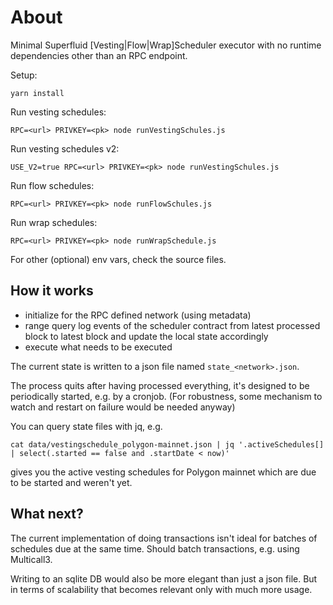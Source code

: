 # About

Minimal Superfluid [Vesting|Flow|Wrap]Scheduler executor with no runtime dependencies other than an RPC endpoint.

Setup:
```
yarn install
```

Run vesting schedules:
```
RPC=<url> PRIVKEY=<pk> node runVestingSchules.js
```

Run vesting schedules v2:
```
USE_V2=true RPC=<url> PRIVKEY=<pk> node runVestingSchules.js
```

Run flow schedules:
```
RPC=<url> PRIVKEY=<pk> node runFlowSchules.js
```

Run wrap schedules:
```
RPC=<url> PRIVKEY=<pk> node runWrapSchedule.js
```

For other (optional) env vars, check the source files.

## How it works
* initialize for the RPC defined network (using metadata)
* range query log events of the scheduler contract from latest processed block to latest block and update the local state accordingly
* execute what needs to be executed

The current state is written to a json file named `state_<network>.json`.

The process quits after having processed everything, it's designed to be periodically started, e.g. by a cronjob.
(For robustness, some mechanism to watch and restart on failure would be needed anyway)

You can query state files with jq, e.g.
```
cat data/vestingschedule_polygon-mainnet.json | jq '.activeSchedules[] | select(.started == false and .startDate < now)'
```
gives you the active vesting schedules for Polygon mainnet which are due to be started and weren't yet.

## What next?

The current implementation of doing transactions isn't ideal for batches of schedules due at the same time.
Should batch transactions, e.g. using Multicall3.

Writing to an sqlite DB would also be more elegant than just a json file. But in terms of scalability that becomes relevant only with much more usage.
